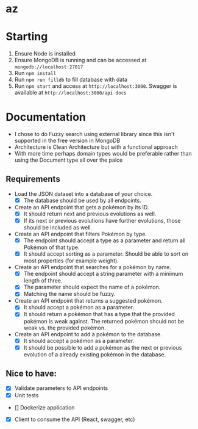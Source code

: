 # az

# Starting

1. Ensure Node is installed
2. Ensure MongoDB is running and can be accessed at `mongodb://localhost:27017`
3. Run `npm install`
4. Run `npm run filldb` to fill database with data
5. Run `npm start` and access at `http://localhost:3000`. Swagger is available at `http://localhost:3000/api-docs`

# Documentation

- I chose to do Fuzzy search using external library since this isn't supported in the free version in MongoDB
- Architecture is Clean Architecture but with a functional approach
- With more time perhaps domain types would be preferable rather than using the Document type all over the palce

## Requirements

- Load the JSON dataset into a database of your choice.
  - [x] The database should be used by all endpoints.
- Create an API endpoint that gets a pokémon by its ID.
  - [x] It should return next and previous evolutions as well.
  - [x] If its next or previous evolutions have further evolutions, those should be included as well.
- Create an API endpoint that filters Pokémon by type.
  - [x] The endpoint should accept a type as a parameter and return all Pokémon of that type.
  - [x] It should accept sorting as a parameter. Should be able to sort on most properties (for example weight).
- Create an API endpoint that searches for a pokémon by name.
  - [x] The endpoint should accept a string parameter with a minimum length of three.
  - [x] The parameter should expect the name of a pokémon.
  - [x] Matching the name should be fuzzy.
- Create an API endpoint that returns a suggested pokémon.
  - [x] It should accept a pokémon as a parameter.
  - [x] It should return a pokémon that has a type that the provided pokémon is weak against. The returned pokémon should not be weak vs. the provided
        pokémon.
- Create an API endpoint to add a pokémon to the database.
  - [x] It should accept a pokémon as a parameter.
  - [x] It should be possible to add a pokémon as the next or previous evolution of a already existing pokémon in the database.

## Nice to have:

- [x] Validate parameters to API endpoints
- [x] Unit tests
- [] Dockerize application
- [x] Client to consume the API (React, swagger, etc)

